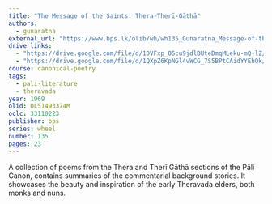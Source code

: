 ```yaml
---
title: "The Message of the Saints: Thera-Therī-Gāthā"
authors:
  - gunaratna
external_url: "https://www.bps.lk/olib/wh/wh135_Gunaratna_Message-of-the-Saints--Thera-Theri-Gatha.html"
drive_links:
  - "https://drive.google.com/file/d/1DVFxp_O5cu9jdlBUteDmqMLeku-mQ-lZ/view?usp=sharing"
  - "https://drive.google.com/file/d/1QXpZ6KpNGl4vWCG_7S5BPtCAidYYEhQk/view?usp=sharing"
course: canonical-poetry
tags:
  - pali-literature
  - theravada
year: 1969
olid: OL51493374M
oclc: 33110223
publisher: bps
series: wheel
number: 135
pages: 23
---
```

A collection of poems from the Thera and Therī Gāthā sections of the Pāli Canon, contains summaries of the commentarial background stories. It showcases the beauty and inspiration of the early Theravada elders, both monks and nuns.
